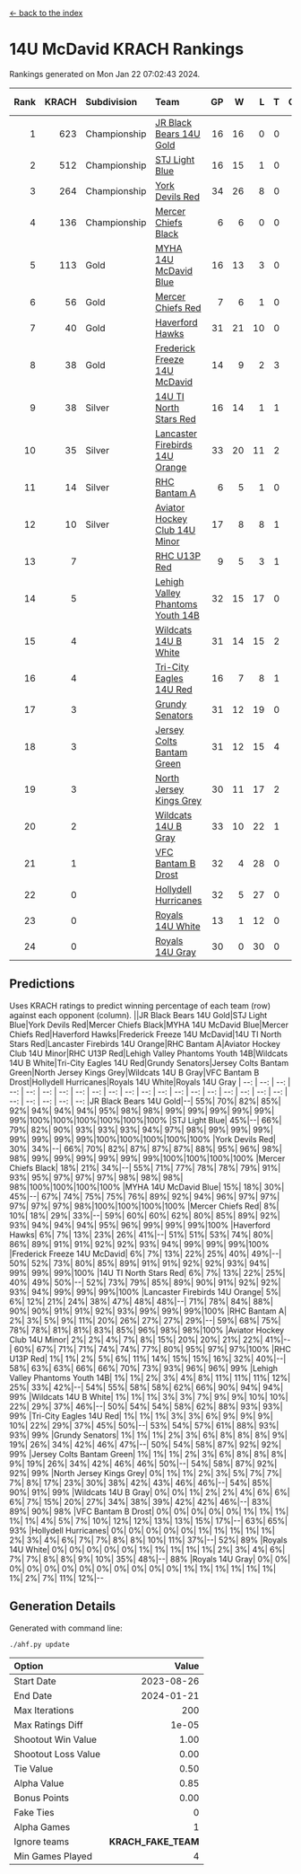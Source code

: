 [<- back to the index](readme.md)
# 14U McDavid KRACH Rankings
Rankings generated on Mon Jan 22 07:02:43 2024.

Rank|KRACH|Subdivision|Team|GP|W|L|T|OTW|OTL|SoS|Exp Wins|Win Diff
---:|---:|:---|:---|---:|---:|---:|---:|---:|---:|---:|---:|---:
1|623|Championship|[JR Black Bears 14U Gold](https://gamesheetstats.com/seasons/3659/teams/140633/schedule)|16|16|0|0|1|0|7|16.8|-0.0
2|512|Championship|[STJ Light Blue](https://gamesheetstats.com/seasons/3659/teams/140639/schedule)|16|15|1|0|0|0|46|15.8|-0.0
3|264|Championship|[York Devils Red](https://gamesheetstats.com/seasons/3659/teams/140644/schedule)|34|26|8|0|0|0|370|26.8|-0.0
4|136|Championship|[Mercer Chiefs Black](https://gamesheetstats.com/seasons/3659/teams/140605/schedule)|6|6|0|0|0|0|3|6.9|0.0
5|113|Gold|[MYHA 14U McDavid Blue](https://gamesheetstats.com/seasons/3659/teams/140636/schedule)|16|13|3|0|0|0|46|13.9|0.0
6|56|Gold|[Mercer Chiefs Red](https://gamesheetstats.com/seasons/3659/teams/140606/schedule)|7|6|1|0|0|0|35|6.9|0.0
7|40|Gold|[Haverford Hawks](https://gamesheetstats.com/seasons/3659/teams/140630/schedule)|31|21|10|0|0|0|93|21.9|0.0
8|38|Gold|[Frederick Freeze 14U McDavid](https://gamesheetstats.com/seasons/3659/teams/140628/schedule)|14|9|2|3|0|0|44|11.4|0.0
9|38|Silver|[14U TI North Stars Red](https://gamesheetstats.com/seasons/3659/teams/140626/schedule)|16|14|1|1|0|0|6|15.4|0.0
10|35|Silver|[Lancaster Firebirds 14U Orange](https://gamesheetstats.com/seasons/3659/teams/140634/schedule)|33|20|11|2|0|0|97|21.9|0.0
11|14|Silver|[RHC Bantam A](https://gamesheetstats.com/seasons/3659/teams/140618/schedule)|6|5|1|0|0|0|3|5.9|0.0
12|10|Silver|[Aviator Hockey Club 14U Minor](https://gamesheetstats.com/seasons/3659/teams/140627/schedule)|17|8|8|1|0|0|115|9.4|0.0
13|7||[RHC U13P Red](https://gamesheetstats.com/seasons/3659/teams/140619/schedule)|9|5|3|1|1|0|29|6.4|0.0
14|5||[Lehigh Valley Phantoms Youth 14B](https://gamesheetstats.com/seasons/3659/teams/140635/schedule)|32|15|17|0|1|1|56|15.9|0.0
15|4||[Wildcats 14U B White](https://gamesheetstats.com/seasons/3659/teams/140643/schedule)|31|14|15|2|1|1|40|15.9|0.0
16|4||[Tri-City Eagles 14U Red](https://gamesheetstats.com/seasons/3659/teams/140640/schedule)|16|7|8|1|1|0|56|8.4|0.0
17|3||[Grundy Senators](https://gamesheetstats.com/seasons/3659/teams/140629/schedule)|31|12|19|0|0|1|116|12.9|0.0
18|3||[Jersey Colts Bantam Green](https://gamesheetstats.com/seasons/3659/teams/140632/schedule)|31|12|15|4|1|0|25|14.9|0.0
19|3||[North Jersey Kings Grey](https://gamesheetstats.com/seasons/3659/teams/140637/schedule)|30|11|17|2|1|1|31|12.9|0.0
20|2||[Wildcats 14U B Gray](https://gamesheetstats.com/seasons/3659/teams/140642/schedule)|33|10|22|1|0|0|39|11.4|0.0
21|1||[VFC Bantam B Drost](https://gamesheetstats.com/seasons/3659/teams/140641/schedule)|32|4|28|0|0|2|127|4.9|0.0
22|0||[Hollydell Hurricanes](https://gamesheetstats.com/seasons/3659/teams/140631/schedule)|32|5|27|0|0|0|22|5.9|0.0
23|0||[Royals 14U White](https://gamesheetstats.com/seasons/3659/teams/140620/schedule)|13|1|12|0|0|1|92|1.9|0.0
24|0||[Royals 14U Gray](https://gamesheetstats.com/seasons/3659/teams/140638/schedule)|30|0|30|0|0|0|71|0.9|0.0

## Predictions
Uses KRACH ratings to predict winning percentage of each team (row) against each opponent (column).
||JR Black Bears 14U Gold|STJ Light Blue|York Devils Red|Mercer Chiefs Black|MYHA 14U McDavid Blue|Mercer Chiefs Red|Haverford Hawks|Frederick Freeze 14U McDavid|14U TI North Stars Red|Lancaster Firebirds 14U Orange|RHC Bantam A|Aviator Hockey Club 14U Minor|RHC U13P Red|Lehigh Valley Phantoms Youth 14B|Wildcats 14U B White|Tri-City Eagles 14U Red|Grundy Senators|Jersey Colts Bantam Green|North Jersey Kings Grey|Wildcats 14U B Gray|VFC Bantam B Drost|Hollydell Hurricanes|Royals 14U White|Royals 14U Gray
| --: | --: | --: | --: | --: | --: | --: | --: | --: | --: | --: | --: | --: | --: | --: | --: | --: | --: | --: | --: | --: | --: | --: | --: | --: 
|JR Black Bears 14U Gold|--| 55%| 70%| 82%| 85%| 92%| 94%| 94%| 94%| 95%| 98%| 98%| 99%| 99%| 99%| 99%| 99%| 99%|100%|100%|100%|100%|100%|100%
|STJ Light Blue| 45%|--| 66%| 79%| 82%| 90%| 93%| 93%| 93%| 94%| 97%| 98%| 99%| 99%| 99%| 99%| 99%| 99%| 99%|100%|100%|100%|100%|100%
|York Devils Red| 30%| 34%|--| 66%| 70%| 82%| 87%| 87%| 87%| 88%| 95%| 96%| 98%| 98%| 99%| 99%| 99%| 99%| 99%| 99%|100%|100%|100%|100%
|Mercer Chiefs Black| 18%| 21%| 34%|--| 55%| 71%| 77%| 78%| 78%| 79%| 91%| 93%| 95%| 97%| 97%| 97%| 98%| 98%| 98%| 98%|100%|100%|100%|100%
|MYHA 14U McDavid Blue| 15%| 18%| 30%| 45%|--| 67%| 74%| 75%| 75%| 76%| 89%| 92%| 94%| 96%| 97%| 97%| 97%| 97%| 97%| 98%|100%|100%|100%|100%
|Mercer Chiefs Red|  8%| 10%| 18%| 29%| 33%|--| 59%| 60%| 60%| 62%| 80%| 85%| 89%| 92%| 93%| 94%| 94%| 94%| 95%| 96%| 99%| 99%| 99%|100%
|Haverford Hawks|  6%|  7%| 13%| 23%| 26%| 41%|--| 51%| 51%| 53%| 74%| 80%| 86%| 89%| 91%| 91%| 92%| 92%| 93%| 94%| 99%| 99%| 99%|100%
|Frederick Freeze 14U McDavid|  6%|  7%| 13%| 22%| 25%| 40%| 49%|--| 50%| 52%| 73%| 80%| 85%| 89%| 91%| 91%| 92%| 92%| 93%| 94%| 99%| 99%| 99%|100%
|14U TI North Stars Red|  6%|  7%| 13%| 22%| 25%| 40%| 49%| 50%|--| 52%| 73%| 79%| 85%| 89%| 90%| 91%| 92%| 92%| 93%| 94%| 99%| 99%| 99%|100%
|Lancaster Firebirds 14U Orange|  5%|  6%| 12%| 21%| 24%| 38%| 47%| 48%| 48%|--| 71%| 78%| 84%| 88%| 90%| 90%| 91%| 91%| 92%| 93%| 99%| 99%| 99%|100%
|RHC Bantam A|  2%|  3%|  5%|  9%| 11%| 20%| 26%| 27%| 27%| 29%|--| 59%| 68%| 75%| 78%| 78%| 81%| 81%| 83%| 85%| 96%| 98%| 98%|100%
|Aviator Hockey Club 14U Minor|  2%|  2%|  4%|  7%|  8%| 15%| 20%| 20%| 21%| 22%| 41%|--| 60%| 67%| 71%| 71%| 74%| 74%| 77%| 80%| 95%| 97%| 97%|100%
|RHC U13P Red|  1%|  1%|  2%|  5%|  6%| 11%| 14%| 15%| 15%| 16%| 32%| 40%|--| 58%| 63%| 63%| 66%| 66%| 70%| 73%| 93%| 96%| 96%| 99%
|Lehigh Valley Phantoms Youth 14B|  1%|  1%|  2%|  3%|  4%|  8%| 11%| 11%| 11%| 12%| 25%| 33%| 42%|--| 54%| 55%| 58%| 58%| 62%| 66%| 90%| 94%| 94%| 99%
|Wildcats 14U B White|  1%|  1%|  1%|  3%|  3%|  7%|  9%|  9%| 10%| 10%| 22%| 29%| 37%| 46%|--| 50%| 54%| 54%| 58%| 62%| 88%| 93%| 93%| 99%
|Tri-City Eagles 14U Red|  1%|  1%|  1%|  3%|  3%|  6%|  9%|  9%|  9%| 10%| 22%| 29%| 37%| 45%| 50%|--| 53%| 54%| 57%| 61%| 88%| 93%| 93%| 99%
|Grundy Senators|  1%|  1%|  1%|  2%|  3%|  6%|  8%|  8%|  8%|  9%| 19%| 26%| 34%| 42%| 46%| 47%|--| 50%| 54%| 58%| 87%| 92%| 92%| 99%
|Jersey Colts Bantam Green|  1%|  1%|  1%|  2%|  3%|  6%|  8%|  8%|  8%|  9%| 19%| 26%| 34%| 42%| 46%| 46%| 50%|--| 54%| 58%| 87%| 92%| 92%| 99%
|North Jersey Kings Grey|  0%|  1%|  1%|  2%|  3%|  5%|  7%|  7%|  7%|  8%| 17%| 23%| 30%| 38%| 42%| 43%| 46%| 46%|--| 54%| 85%| 90%| 91%| 99%
|Wildcats 14U B Gray|  0%|  0%|  1%|  2%|  2%|  4%|  6%|  6%|  6%|  7%| 15%| 20%| 27%| 34%| 38%| 39%| 42%| 42%| 46%|--| 83%| 89%| 90%| 98%
|VFC Bantam B Drost|  0%|  0%|  0%|  0%|  0%|  1%|  1%|  1%|  1%|  1%|  4%|  5%|  7%| 10%| 12%| 12%| 13%| 13%| 15%| 17%|--| 63%| 65%| 93%
|Hollydell Hurricanes|  0%|  0%|  0%|  0%|  0%|  1%|  1%|  1%|  1%|  1%|  2%|  3%|  4%|  6%|  7%|  7%|  8%|  8%| 10%| 11%| 37%|--| 52%| 89%
|Royals 14U White|  0%|  0%|  0%|  0%|  0%|  1%|  1%|  1%|  1%|  1%|  2%|  3%|  4%|  6%|  7%|  7%|  8%|  8%|  9%| 10%| 35%| 48%|--| 88%
|Royals 14U Gray|  0%|  0%|  0%|  0%|  0%|  0%|  0%|  0%|  0%|  0%|  0%|  0%|  1%|  1%|  1%|  1%|  1%|  1%|  1%|  2%|  7%| 11%| 12%|--

## Generation Details

Generated with command line:
```
./ahf.py update
```

| Option | Value |
| :----- | ----: |
| Start Date | 2023-08-26 |
| End Date | 2024-01-21 |
| Max Iterations | 200 |
| Max Ratings Diff | 1e-05 |
| Shootout Win Value | 1.00 |
| Shootout Loss Value | 0.00 |
| Tie Value | 0.50 |
| Alpha Value | 0.85 |
| Bonus Points | 0.00 |
| Fake Ties | 0 |
| Alpha Games | 1 |
| Ignore teams | __KRACH_FAKE_TEAM__ |
| Min Games Played | 4 |

